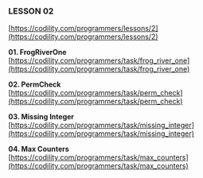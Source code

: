 ### LESSON 02

[https://codility.com/programmers/lessons/2](https://codility.com/programmers/lessons/2)

**01. FrogRiverOne**  
[https://codility.com/programmers/task/frog_river_one](https://codility.com/programmers/task/frog_river_one)

**02. PermCheck**  
[https://codility.com/programmers/task/perm_check](https://codility.com/programmers/task/perm_check)

**03. Missing Integer**  
[https://codility.com/programmers/task/missing_integer](https://codility.com/programmers/task/missing_integer)

**04. Max Counters**  
[https://codility.com/programmers/task/max_counters](https://codility.com/programmers/task/max_counters)
